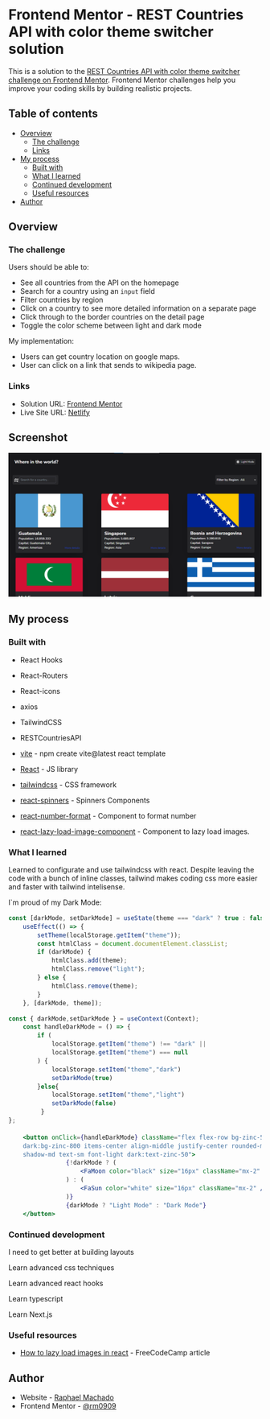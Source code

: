 # Frontend Mentor - REST Countries API with color theme switcher solution

This is a solution to the [REST Countries API with color theme switcher challenge on Frontend Mentor](https://www.frontendmentor.io/challenges/rest-countries-api-with-color-theme-switcher-5cacc469fec04111f7b848ca). Frontend Mentor challenges help you improve your coding skills by building realistic projects. 

## Table of contents

- [Overview](#overview)
  - [The challenge](#the-challenge)
  - [Links](#links)
- [My process](#my-process)
  - [Built with](#built-with)
  - [What I learned](#what-i-learned)
  - [Continued development](#continued-development)
  - [Useful resources](#useful-resources)
- [Author](#author)

## Overview

### The challenge

Users should be able to:

- See all countries from the API on the homepage
- Search for a country using an `input` field
- Filter countries by region
- Click on a country to see more detailed information on a separate page
- Click through to the border countries on the detail page
- Toggle the color scheme between light and dark mode

My implementation:

- Users can get country location on google maps.
- User can click on a link that sends to wikipedia page.

### Links
- Solution URL: [Frontend Mentor](https://www.frontendmentor.io/solutions/website-created-with-react-and-tailwind-Gt6iVT_QGp)
- Live Site URL: [Netlify](https://raphael-countries-api.netlify.app/)

## Screenshot
![screenshot](./ss.png)

## My process

### Built with

- React Hooks
- React-Routers
- React-icons
- axios
- TailwindCSS
- RESTCountriesAPI

- [vite](https://vitejs.dev/guide/#scaffolding-your-first-vite-project) - npm create vite@latest react template
- [React](https://reactjs.org/) - JS library
- [tailwindcss](https://tailwindcss.com/) - CSS framework
- [react-spinners](https://www.npmjs.com/package/react-spinners) - Spinners Components
- [react-number-format](https://www.npmjs.com/package/react-number-format) - Component to format number
- [react-lazy-load-image-component](https://www.npmjs.com/package/react-lazy-load-image-component) - Component to lazy load images.

### What I learned

Learned to configurate and use tailwindcss with react. 
Despite leaving the code with a bunch of inline classes, tailwind makes coding css more easier and faster with tailwind intelisense.

I`m proud of my Dark Mode:
```ContextProvider.jsx
const [darkMode, setDarkMode] = useState(theme === "dark" ? true : false);
	useEffect(() => {
		setTheme(localStorage.getItem("theme"));
		const htmlClass = document.documentElement.classList;
		if (darkMode) {
			htmlClass.add(theme);
			htmlClass.remove("light");
		} else {
			htmlClass.remove(theme);
		}
	}, [darkMode, theme]);
```
```Nav.jsx
const { darkMode,setDarkMode } = useContext(Context);
	const handleDarkMode = () => {
		if (
			localStorage.getItem("theme") !== "dark" ||
			localStorage.getItem("theme") === null
		) {
			localStorage.setItem("theme","dark")
			setDarkMode(true)
		}else{ 
			localStorage.setItem("theme","light")
			setDarkMode(false)
		 }
};

	<button	onClick={handleDarkMode} className="flex flex-row bg-zinc-50 
	dark:bg-zinc-800 items-center align-middle justify-center rounded-md pr-2
	shadow-md text-sm font-light dark:text-zinc-50">
				{!darkMode ? (
					<FaMoon color="black" size="16px" className="mx-2" />
				) : (
					<FaSun color="white" size="16px" className="mx-2" />
				)}
				{darkMode ? "Light Mode" : "Dark Mode"}
	</button>
```

### Continued development

 I need to get better at building layouts  
 
 Learn advanced css techniques
 
 Learn advanced react hooks
 
 Learn typescript
 
 Learn Next.js

### Useful resources
- [How to lazy load images in react](https://www.freecodecamp.org/news/how-to-lazy-load-images-in-react/) - FreeCodeCamp article

## Author

- Website - [Raphael Machado](https://rm0909portfolio.netlify.app/)
- Frontend Mentor - [@rm0909](https://www.frontendmentor.io/profile/rm0909)

